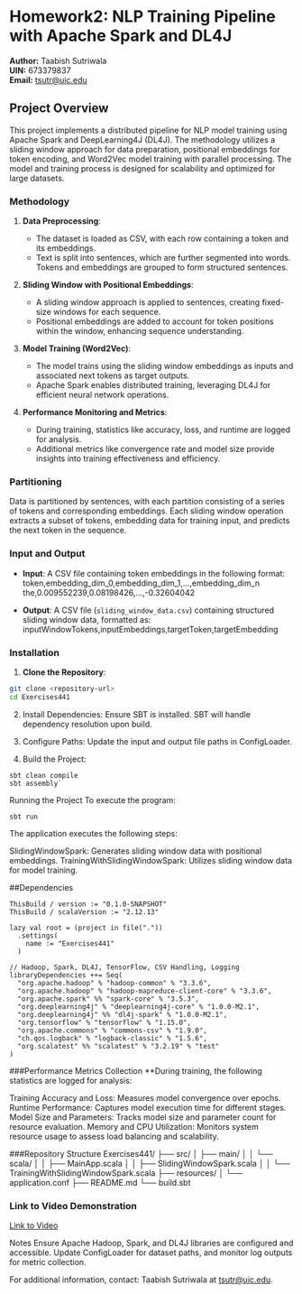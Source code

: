 # Homework2: NLP Training Pipeline with Apache Spark and DL4J

**Author:** Taabish Sutriwala  
**UIN:** 673379837  
**Email:** tsutr@uic.edu  

## Project Overview
This project implements a distributed pipeline for NLP model training using Apache Spark and DeepLearning4J (DL4J). The methodology utilizes a sliding window approach for data preparation, positional embeddings for token encoding, and Word2Vec model training with parallel processing. The model and training process is designed for scalability and optimized for large datasets.

### Methodology
1. **Data Preprocessing**:  
   - The dataset is loaded as CSV, with each row containing a token and its embeddings.  
   - Text is split into sentences, which are further segmented into words. Tokens and embeddings are grouped to form structured sentences.

2. **Sliding Window with Positional Embeddings**:  
   - A sliding window approach is applied to sentences, creating fixed-size windows for each sequence.  
   - Positional embeddings are added to account for token positions within the window, enhancing sequence understanding.

3. **Model Training (Word2Vec)**:  
   - The model trains using the sliding window embeddings as inputs and associated next tokens as target outputs.
   - Apache Spark enables distributed training, leveraging DL4J for efficient neural network operations.

4. **Performance Monitoring and Metrics**:  
   - During training, statistics like accuracy, loss, and runtime are logged for analysis.  
   - Additional metrics like convergence rate and model size provide insights into training effectiveness and efficiency.

### Partitioning
Data is partitioned by sentences, with each partition consisting of a series of tokens and corresponding embeddings. Each sliding window operation extracts a subset of tokens, embedding data for training input, and predicts the next token in the sequence.

### Input and Output
- **Input**: A CSV file containing token embeddings in the following format:
token,embedding_dim_0,embedding_dim_1,...,embedding_dim_n the,0.009552239,0.08198426,...,-0.32604042

- **Output**: A CSV file (`sliding_window_data.csv`) containing structured sliding window data, formatted as:
inputWindowTokens,inputEmbeddings,targetToken,targetEmbedding


### Installation

1. **Clone the Repository**:
 ```bash
 git clone <repository-url>
 cd Exercises441
```
2. Install Dependencies: Ensure SBT is installed. SBT will handle dependency resolution upon build.

3. Configure Paths: Update the input and output file paths in ConfigLoader.

4. Build the Project:
```
sbt clean compile
sbt assembly`
```
Running the Project
To execute the program:
```
sbt run
```
The application executes the following steps:

SlidingWindowSpark: Generates sliding window data with positional embeddings.
TrainingWithSlidingWindowSpark: Utilizes sliding window data for model training.

##Dependencies
```
ThisBuild / version := "0.1.0-SNAPSHOT"
ThisBuild / scalaVersion := "2.12.13"

lazy val root = (project in file("."))
  .settings(
    name := "Exercises441"
  )

// Hadoop, Spark, DL4J, TensorFlow, CSV Handling, Logging
libraryDependencies ++= Seq(
  "org.apache.hadoop" % "hadoop-common" % "3.3.6",
  "org.apache.hadoop" % "hadoop-mapreduce-client-core" % "3.3.6",
  "org.apache.spark" %% "spark-core" % "3.5.3",
  "org.deeplearning4j" % "deeplearning4j-core" % "1.0.0-M2.1",
  "org.deeplearning4j" %% "dl4j-spark" % "1.0.0-M2.1",
  "org.tensorflow" % "tensorflow" % "1.15.0",
  "org.apache.commons" % "commons-csv" % "1.9.0",
  "ch.qos.logback" % "logback-classic" % "1.5.6",
  "org.scalatest" %% "scalatest" % "3.2.19" % "test"
)
```
###Performance Metrics Collection
**During training, the following statistics are logged for analysis:

Training Accuracy and Loss: Measures model convergence over epochs.
Runtime Performance: Captures model execution time for different stages.
Model Size and Parameters: Tracks model size and parameter count for resource evaluation.
Memory and CPU Utilization: Monitors system resource usage to assess load balancing and scalability.

###Repository Structure
Exercises441/
├── src/
│   ├── main/
│   │   └── scala/
│   │       ├── MainApp.scala
│   │       ├── SlidingWindowSpark.scala
│   │       └── TrainingWithSlidingWindowSpark.scala
├── resources/
│   └── application.conf
├── README.md
└── build.sbt

### Link to Video Demonstration
[Link to Video](https://youtu.be/O8bY4Lq_f7E)

Notes
Ensure Apache Hadoop, Spark, and DL4J libraries are configured and accessible. Update ConfigLoader for dataset paths, and monitor log outputs for metric collection.

For additional information, contact: Taabish Sutriwala at tsutr@uic.edu.
